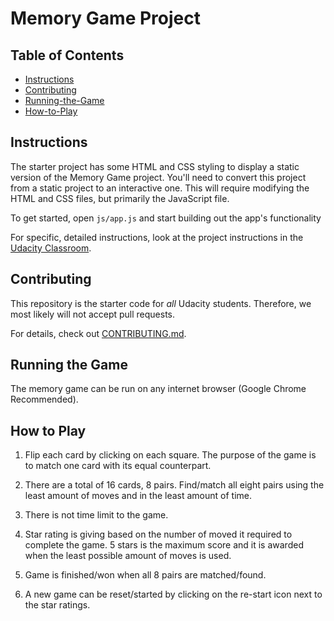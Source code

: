 # Memory Game Project

## Table of Contents

* [Instructions](#instructions)
* [Contributing](#contributing)
* [Running-the-Game](#runningTheGame)
* [How-to-Play](#howToPlay)

## Instructions

The starter project has some HTML and CSS styling to display a static version of the Memory Game project. You'll need to convert this project from a static project to an interactive one. This will require modifying the HTML and CSS files, but primarily the JavaScript file.

To get started, open `js/app.js` and start building out the app's functionality

For specific, detailed instructions, look at the project instructions in the [Udacity Classroom](https://classroom.udacity.com/me).

## Contributing

This repository is the starter code for _all_ Udacity students. Therefore, we most likely will not accept pull requests.

For details, check out [CONTRIBUTING.md](CONTRIBUTING.md).

## Running the Game

The memory game can be run on any internet browser (Google Chrome Recommended).

## How to Play

1. Flip each card by clicking on each square. The purpose of the game is to match one card with its equal counterpart. 

2. There are a total of 16 cards, 8 pairs. Find/match all eight pairs using the least amount of moves and in the least amount of time.

3. There is not time limit to the game.

4. Star rating is giving based on the number of moved it required to complete the game. 5 stars is the maximum score and it is awarded when the least possible amount of moves is used. 

5. Game is finished/won when all 8 pairs are matched/found.

6. A new game can be reset/started by clicking on the re-start icon next to the star ratings.
